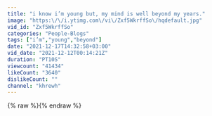 ```yaml
---
title: "i know i’m young but, my mind is well beyond my years."
image: "https:\/\/i.ytimg.com\/vi\/Zxf5WkrffSo\/hqdefault.jpg"
vid_id: "Zxf5WkrffSo"
categories: "People-Blogs"
tags: ["i’m","young","beyond"]
date: "2021-12-17T14:32:58+03:00"
vid_date: "2021-12-12T00:14:21Z"
duration: "PT10S"
viewcount: "41434"
likeCount: "3640"
dislikeCount: ""
channel: "khrewh"
---
```

{% raw %}{% endraw %}

